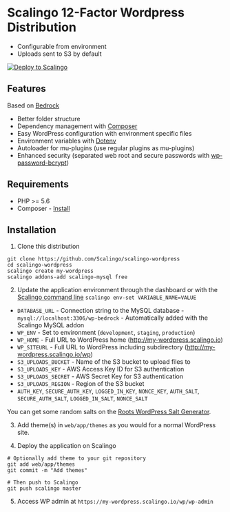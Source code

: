# Scalingo 12-Factor Wordpress Distribution

* Configurable from environment
* Uploads sent to S3 by default

[![Deploy to Scalingo](https://cdn.scalingo.com/deploy/button.svg)](https://my.scalingo.com/deploy)

## Features

Based on [Bedrock](https://roots.io/bedrock/)

* Better folder structure
* Dependency management with [Composer](http://getcomposer.org)
* Easy WordPress configuration with environment specific files
* Environment variables with [Dotenv](https://github.com/vlucas/phpdotenv)
* Autoloader for mu-plugins (use regular plugins as mu-plugins)
* Enhanced security (separated web root and secure passwords with [wp-password-bcrypt](https://github.com/roots/wp-password-bcrypt))

## Requirements

* PHP >= 5.6
* Composer - [Install](https://getcomposer.org/doc/00-intro.md#installation-linux-unix-osx)

## Installation

1. Clone this distribution

```
git clone https://github.com/Scalingo/scalingo-wordpress
cd scalingo-wordpress
scalingo create my-wordpress
scalingo addons-add scalingo-mysql free
```

2. Update the application environment through the dashboard or with the
   [Scalingo command line](http://cli.scalingo.com) `scalingo env-set
   VARIABLE_NAME=VALUE`

  * `DATABASE_URL` - Connection string to the MySQL database - `mysql://localhost:3306/wp-bedrock` - Automatically added with the Scalingo MySQL addon
  * `WP_ENV` - Set to environment (`development`, `staging`, `production`)
  * `WP_HOME` - Full URL to WordPress home (http://my-wordpress.scalingo.io)
  * `WP_SITEURL` - Full URL to WordPress including subdirectory (http://my-wordpress.scalingo.io/wp)
  * `S3_UPLOADS_BUCKET` - Name of the S3 bucket to upload files to
  * `S3_UPLOADS_KEY` - AWS Access Key ID for S3 authentication
  * `S3_UPLOADS_SECRET` - AWS Secret Key for S3 authentication
  * `S3_UPLOADS_REGION` - Region of the S3 bucket
  * `AUTH_KEY`, `SECURE_AUTH_KEY`, `LOGGED_IN_KEY`, `NONCE_KEY`, `AUTH_SALT`, `SECURE_AUTH_SALT`, `LOGGED_IN_SALT`, `NONCE_SALT`

  You can get some random salts on the [Roots WordPress Salt Generator][roots-wp-salt].

3. Add theme(s) in `web/app/themes` as you would for a normal WordPress site.

4. Deploy the application on Scalingo

```
# Optionally add theme to your git repository
git add web/app/themes
git commit -m "Add themes"

# Then push to Scalingo
git push scalingo master
```

5. Access WP admin at `https://my-wordpress.scalingo.io/wp/wp-admin`

[roots-wp-salt]:https://roots.io/salts.html
